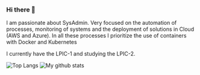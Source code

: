 ### Hi there 👋

I am passionate about SysAdmin. Very focused on the automation of processes, monitoring of systems and the deployment of solutions in Cloud (AWS and Azure). In all these processes I prioritize the use of containers with Docker and Kubernetes

I currently have the LPIC-1 and studying the LPIC-2.

![Top Langs](https://github-readme-stats.vercel.app/api/top-langs/?username=kespineira&hide=TeX&layout=compact&card_width=300&langs_count=6&hide_border=true&theme=dark)
![My github stats](https://github-readme-stats.vercel.app/api?username=kespineira&show_icons=true&card_width=445&layout=compact&hide=TeX&hide_border=true&theme=dark)

<!--
**kespineira/kespineira** is a ✨ _special_ ✨ repository because its `README.md` (this file) appears on your GitHub profile.

Here are some ideas to get you started:

- 🔭 I’m currently working on ...
- 🌱 I’m currently learning ...
- 👯 I’m looking to collaborate on ...
- 🤔 I’m looking for help with ...
- 💬 Ask me about ...
- 📫 How to reach me: ...
- 😄 Pronouns: ...
- ⚡ Fun fact: ...
-->
